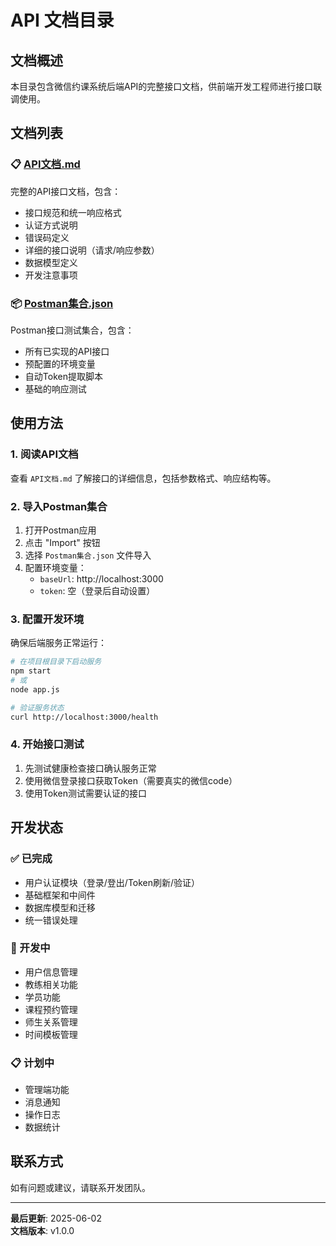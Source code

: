 # API 文档目录

## 文档概述

本目录包含微信约课系统后端API的完整接口文档，供前端开发工程师进行接口联调使用。

## 文档列表

### 📋 [API文档.md](./API文档.md)
完整的API接口文档，包含：
- 接口规范和统一响应格式
- 认证方式说明
- 错误码定义
- 详细的接口说明（请求/响应参数）
- 数据模型定义
- 开发注意事项

### 📦 [Postman集合.json](./Postman集合.json)
Postman接口测试集合，包含：
- 所有已实现的API接口
- 预配置的环境变量
- 自动Token提取脚本
- 基础的响应测试

## 使用方法

### 1. 阅读API文档
查看 `API文档.md` 了解接口的详细信息，包括参数格式、响应结构等。

### 2. 导入Postman集合
1. 打开Postman应用
2. 点击 "Import" 按钮
3. 选择 `Postman集合.json` 文件导入
4. 配置环境变量：
   - `baseUrl`: http://localhost:3000
   - `token`: 空（登录后自动设置）

### 3. 配置开发环境
确保后端服务正常运行：
```bash
# 在项目根目录下启动服务
npm start
# 或
node app.js

# 验证服务状态
curl http://localhost:3000/health
```

### 4. 开始接口测试
1. 先测试健康检查接口确认服务正常
2. 使用微信登录接口获取Token（需要真实的微信code）
3. 使用Token测试需要认证的接口

## 开发状态

### ✅ 已完成
- 用户认证模块（登录/登出/Token刷新/验证）
- 基础框架和中间件
- 数据库模型和迁移
- 统一错误处理

### 🚧 开发中
- 用户信息管理
- 教练相关功能
- 学员功能
- 课程预约管理
- 师生关系管理
- 时间模板管理

### 📋 计划中
- 管理端功能
- 消息通知
- 操作日志
- 数据统计

## 联系方式

如有问题或建议，请联系开发团队。

---

**最后更新**: 2025-06-02  
**文档版本**: v1.0.0 